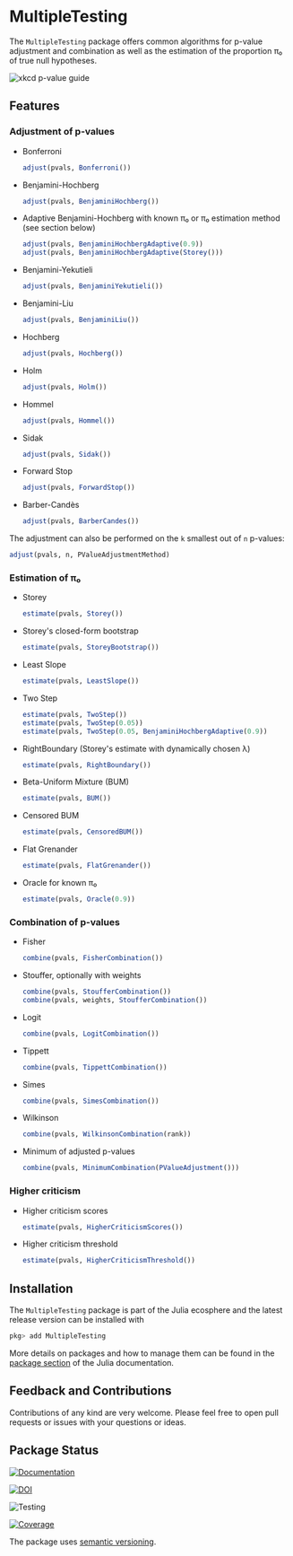# MultipleTesting

The `MultipleTesting` package offers common algorithms for p-value adjustment
and combination as well as the estimation of the proportion π₀ of true null
hypotheses.

![xkcd p-value guide](https://imgs.xkcd.com/comics/p_values.png)


## Features

### Adjustment of p-values

* Bonferroni
    ```julia
    adjust(pvals, Bonferroni())
    ```

* Benjamini-Hochberg
    ```julia
    adjust(pvals, BenjaminiHochberg())
    ```

* Adaptive Benjamini-Hochberg with known π₀ or π₀ estimation method (see section below)
    ```julia
    adjust(pvals, BenjaminiHochbergAdaptive(0.9))
    adjust(pvals, BenjaminiHochbergAdaptive(Storey()))
    ```

* Benjamini-Yekutieli
    ```julia
    adjust(pvals, BenjaminiYekutieli())
    ```

* Benjamini-Liu
    ```julia
    adjust(pvals, BenjaminiLiu())
    ```

* Hochberg
    ```julia
    adjust(pvals, Hochberg())
    ```

* Holm
    ```julia
    adjust(pvals, Holm())
    ```

* Hommel
    ```julia
    adjust(pvals, Hommel())
    ```

* Sidak
    ```julia
    adjust(pvals, Sidak())
    ```

* Forward Stop
    ```julia
    adjust(pvals, ForwardStop())
    ```

* Barber-Candès
    ```julia
    adjust(pvals, BarberCandes())
    ```


The adjustment can also be performed on the `k` smallest out of `n` p-values:

```julia
adjust(pvals, n, PValueAdjustmentMethod)
```


### Estimation of π₀

* Storey
    ```julia
    estimate(pvals, Storey())
    ```

* Storey's closed-form bootstrap
    ```julia
    estimate(pvals, StoreyBootstrap())
    ```

* Least Slope
    ```julia
    estimate(pvals, LeastSlope())
    ```

* Two Step
    ```julia
    estimate(pvals, TwoStep())
    estimate(pvals, TwoStep(0.05))
    estimate(pvals, TwoStep(0.05, BenjaminiHochbergAdaptive(0.9))
    ```

* RightBoundary (Storey's estimate with dynamically chosen λ)
    ```julia
    estimate(pvals, RightBoundary())
    ```

* Beta-Uniform Mixture (BUM)
    ```julia
    estimate(pvals, BUM())
    ```

* Censored BUM
    ```julia
    estimate(pvals, CensoredBUM())
    ```

* Flat Grenander
    ```julia
    estimate(pvals, FlatGrenander())
    ```

* Oracle for known π₀
    ```julia
    estimate(pvals, Oracle(0.9))
    ```


### Combination of p-values

* Fisher
    ```julia
    combine(pvals, FisherCombination())
    ```

* Stouffer, optionally with weights
    ```julia
    combine(pvals, StoufferCombination())
    combine(pvals, weights, StoufferCombination())
    ```

* Logit
    ```julia
    combine(pvals, LogitCombination())
    ```

* Tippett
    ```julia
    combine(pvals, TippettCombination())
    ```

* Simes
    ```julia
    combine(pvals, SimesCombination())
    ```

* Wilkinson
    ```julia
    combine(pvals, WilkinsonCombination(rank))
    ```

* Minimum of adjusted p-values
    ```julia
    combine(pvals, MinimumCombination(PValueAdjustment()))
    ```


### Higher criticism

* Higher criticism scores
    ```julia
    estimate(pvals, HigherCriticismScores())
    ```

* Higher criticism threshold
    ```julia
    estimate(pvals, HigherCriticismThreshold())
    ```


## Installation

The `MultipleTesting` package is part of the Julia ecosphere and the latest
release version can be installed with

```julia
pkg> add MultipleTesting
```

More details on packages and how to manage them can be found in the
[package section](https://docs.julialang.org/en/v1/stdlib/Pkg/index.html)
of the Julia documentation.


## Feedback and Contributions

Contributions of any kind are very welcome. Please feel free to open pull
requests or issues with your questions or ideas.


## Package Status

[![Documentation](https://img.shields.io/badge/docs-stable-blue.svg)](https://juliangehring.github.io/MultipleTesting.jl/stable)

[![DOI](https://zenodo.org/badge/27935122.svg)](https://zenodo.org/badge/latestdoi/27935122)

![Testing](https://github.com/juliangehring/MultipleTesting.jl/workflows/Testing/badge.svg)

[![Coverage](https://codecov.io/gh/juliangehring/MultipleTesting.jl/branch/master/graph/badge.svg)](https://codecov.io/gh/juliangehring/MultipleTesting.jl)

The package uses [semantic versioning](https://semver.org/).
